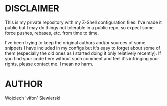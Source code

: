 DISCLAIMER
==========

This is my private repository with my Z-Shell configuration files. I've made it
public but I may do things not tolerable in a public repo, so expect some force
pushes, rebases, etc. from time to time.

I've been trying to keep the original authors and/or sources of some snippets I
have included in my configs but it's easy to forget about some of them
(especially the old ones as I started doing it only relatively recently). If you
find your code here without such comment and feel it's infringing your rights,
please contact me. I mean no harm.

AUTHOR
======

Wojciech 'vifon' Siewierski <wojciech dot siewierski at gmail dot com>
